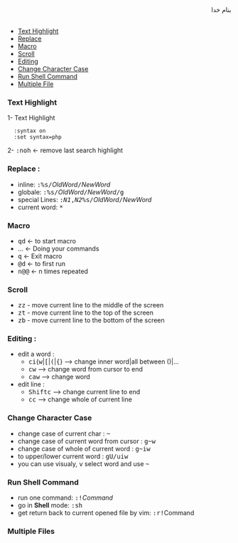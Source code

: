 <div dir="rtl">بنام خدا</div><br/>

- [Text Highlight](text-highlight)
- [Replace](eplace)
- [Macro](macro)
- [Scroll](scroll)
- [Editing](editing)
- [Change Character Case](change-character-case)
- [Run Shell Command](run-shell-command)
- [Multiple File](multiple-file)

### Text Highlight
1- Text Highlight
```vim
  :syntax on
  :set syntax=php
```
2- <kbd>:</kbd><kbd>n</kbd><kbd>o</kbd><kbd>h</kbd> <- remove last search highlight


### Replace : 
  - inline: <kbd>:</kbd><kbd>%</kbd><kbd>s</kbd><kbd>/</kbd>_OldWord_<kbd>/</kbd>_NewWord_
  - globale: <kbd>:</kbd><kbd>%</kbd><kbd>s</kbd><kbd>/</kbd>_OldWord_<kbd>/</kbd>_NewWord_<kbd>/</kbd><kbd>g</kbd>
  - special Lines: <kbd>:</kbd><kbd>_N1_</kbd><kbd>,</kbd><kbd>_N2_</kbd><kbd>%</kbd><kbd>s</kbd><kbd>/</kbd>_OldWord_<kbd>/</kbd>_NewWord_
  - current word: <kbd>*</kbd>

### Macro
  - <kbd>qd</kbd>   <- to start macro
  - ...  <- Doing your commands
  - <kbd>q</kbd>    <- Exit macro
  - <kbd>@</kbd><kbd>d</kbd>   <- to first run
  - <kbd>n</kbd><kbd>@</kbd><kbd>@</kbd>  <- n times repeated

### Scroll
  - <kbd>z</kbd><kbd>z</kbd> - move current line to the middle of the screen 
  - <kbd>z</kbd><kbd>t</kbd> - move current line to the top of the screen 
  - <kbd>z</kbd><kbd>b</kbd> - move current line to the bottom of the screen

### Editing :
  - edit a word : 
    - <kbd>c</kbd><kbd>i</kbd>\{<kbd>w</kbd>|<kbd>[</kbd>|<kbd>(</kbd>|<kbd>{</kbd>} --> change inner word|all between ()|...
    - <kbd>c</kbd><kbd>w</kbd> --> change word from cursor to end
    - <kbd>c</kbd><kbd>a</kbd><kbd>w</kbd> --> change word
  - edit line :
    - <kbd>Shift</kbd><kbd>c</kbd> --> change current line to end
    - <kbd>c</kbd><kbd>c</kbd> --> change whole of current line
### Change Character Case
  - change case of current char : <kbd>~</kbd>
  - change case of current word from cursor : <kbd>g</kbd><kbd>~</kbd><kbd>w</kbd>
  - change case of whole of current word : <kbd>g</kbd><kbd>~</kbd><kbd>i</kbd><kbd>w</kbd>
  - to upper/lower current word : <kbd>g</kbd><kbd>U/u</kbd><kbd>i</kbd><kbd>w</kbd>
  - you can use visualy, <kbd>v</kbd> select word and use <kbd>~</kbd>

### Run Shell Command
- run one command: <kbd>:</kbd><kbd>!</kbd>_Command_
- go in __Shell__ mode: <kbd>:</kbd><kbd>s</kbd><kbd>h</kbd>
- get return back to current opened file by vim: <kbd>:</kbd><kbd>r</kbd><kbd>!</kbd>Command
  
### Multiple Files



